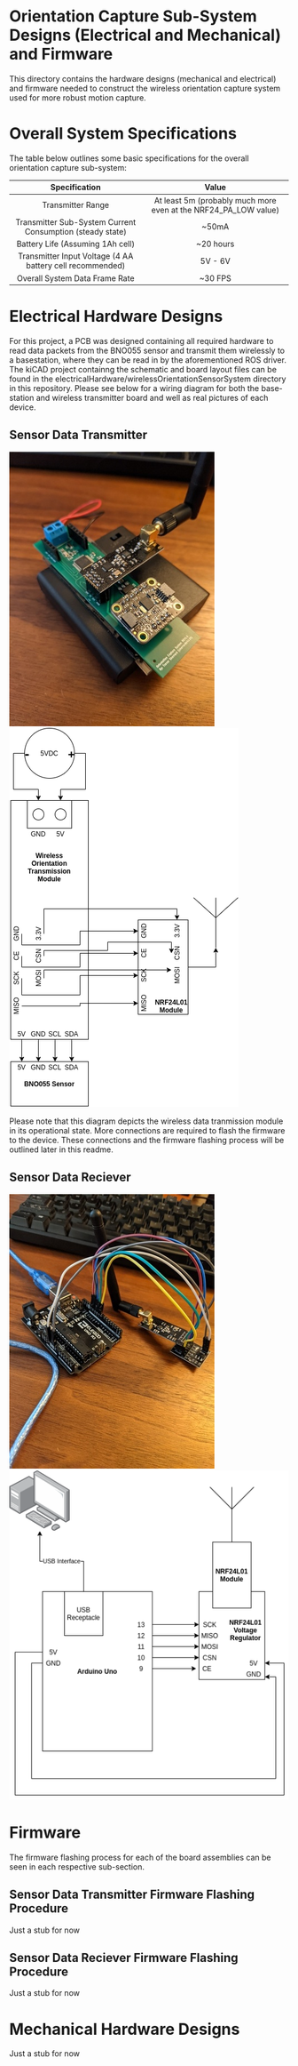 # Orientation Capture Sub-System Designs (Electrical and Mechanical) and Firmware
This directory contains the hardware designs (mechanical and electrical) and firmware needed to construct the wireless orientation capture system used for more robust motion capture.

# Overall System Specifications
The table below outlines some basic specifications for the overall orientation capture sub-system:

|                       Specification                       |                              Value                              |
|:---------------------------------------------------------:|:---------------------------------------------------------------:|
| Transmitter Range                                         | At least 5m (probably much more even at the NRF24_PA_LOW value) |
| Transmitter Sub-System Current Consumption (steady state) | ~50mA                                                           |
| Battery Life (Assuming 1Ah cell)                          | ~20 hours                                                       |
| Transmitter Input Voltage (4 AA battery cell recommended) | 5V - 6V                                                         |
| Overall System Data Frame Rate                            | ~30 FPS                                                         |

# Electrical Hardware Designs
For this project, a PCB was designed containing all required hardware to read data packets from the BNO055 sensor and transmit them wirelessly to a basestation, where they can be read in by the aforementioned ROS driver. The kiCAD project containng the schematic and board layout files can be found in the electricalHardware/wirelessOrientationSensorSystem directory in this repository. Please see below for a wiring diagram for both the base-station and wireless transmitter board and well as real pictures of each device. 

## Sensor Data Transmitter
![Wireless Data TX Real Picture](https://github.com/sherrardTr4129/Kinect-BNO055-Pose-Estimation/blob/main/documentation/images/wirelessDataTX.jpg)
![Wireless Data TX Wiring Diagram](https://github.com/sherrardTr4129/Kinect-BNO055-Pose-Estimation/blob/main/documentation/images/wirelessTxDiagram.png)

Please note that this diagram depicts the wireless data tranmission module in its operational state. More connections are required to flash the firmware to the device. These connections and the firmware flashing process will be outlined later in this readme.

## Sensor Data Reciever 
![Wireless Data RX Real Picture](https://github.com/sherrardTr4129/Kinect-BNO055-Pose-Estimation/blob/main/documentation/images/wirelessDataRX.jpg)
![Wireless Data RX Wiring Diagram](https://github.com/sherrardTr4129/Kinect-BNO055-Pose-Estimation/blob/main/documentation/images/basestationDiagram.png)


# Firmware
The firmware flashing process for each of the board assemblies can be seen in each respective sub-section.

## Sensor Data Transmitter Firmware Flashing Procedure
Just a stub for now

## Sensor Data Reciever Firmware Flashing Procedure
Just a stub for now

# Mechanical Hardware Designs 
Just a stub for now
